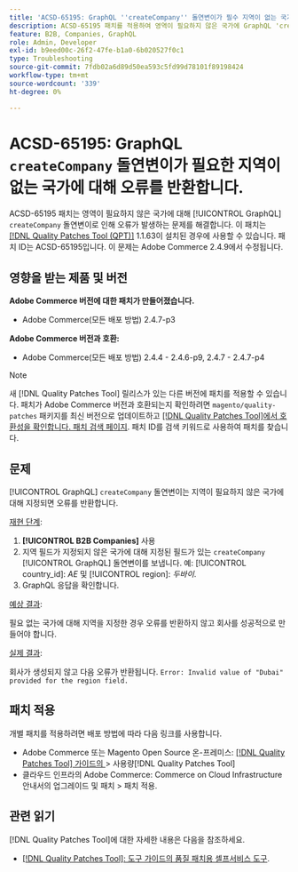 ```yaml
---
title: 'ACSD-65195: GraphQL ''createCompany'' 돌연변이가 필수 지역이 없는 국가에 대한 오류를 반환합니다.'
description: ACSD-65195 패치를 적용하여 영역이 필요하지 않은 국가에 GraphQL 'createCompany' 돌연변이로 인해 오류가 발생하는 Adobe Commerce 문제를 해결합니다.
feature: B2B, Companies, GraphQL
role: Admin, Developer
exl-id: b9eed00c-26f2-47fe-b1a0-6b020527f0c1
type: Troubleshooting
source-git-commit: 7fdb02a6d89d50ea593c5fd99d78101f89198424
workflow-type: tm+mt
source-wordcount: '339'
ht-degree: 0%

---
```


# ACSD-65195: GraphQL `createCompany` 돌연변이가 필요한 지역이 없는 국가에 대해 오류를 반환합니다.

ACSD-65195 패치는 영역이 필요하지 않은 국가에 대해 [!UICONTROL GraphQL] `createCompany` 돌연변이로 인해 오류가 발생하는 문제를 해결합니다. 이 패치는 [[!DNL Quality Patches Tool (QPT)]](/help/tools/quality-patches-tool/quality-patches-tool-to-self-serve-quality-patches.md) 1.1.63이 설치된 경우에 사용할 수 있습니다. 패치 ID는 ACSD-65195입니다. 이 문제는 Adobe Commerce 2.4.9에서 수정됩니다.

## 영향을 받는 제품 및 버전

**Adobe Commerce 버전에 대한 패치가 만들어졌습니다.**

* Adobe Commerce(모든 배포 방법) 2.4.7-p3

**Adobe Commerce 버전과 호환:**

* Adobe Commerce(모든 배포 방법) 2.4.4 - 2.4.6-p9, 2.4.7 - 2.4.7-p4

>[!NOTE]
>
>새 [!DNL Quality Patches Tool] 릴리스가 있는 다른 버전에 패치를 적용할 수 있습니다. 패치가 Adobe Commerce 버전과 호환되는지 확인하려면 `magento/quality-patches` 패키지를 최신 버전으로 업데이트하고 [[!DNL Quality Patches Tool]에서 호환성을 확인합니다. 패치 검색 페이지](https://experienceleague.adobe.com/tools/commerce-quality-patches/index.html). 패치 ID를 검색 키워드로 사용하여 패치를 찾습니다.

## 문제

[!UICONTROL GraphQL] `createCompany` 돌연변이는 지역이 필요하지 않은 국가에 대해 지정되면 오류를 반환합니다.

<u>재현 단계</u>:

1. **[!UICONTROL B2B Companies]** 사용
1. 지역 필드가 지정되지 않은 국가에 대해 지정된 필드가 있는 `createCompany` [!UICONTROL GraphQL] 돌연변이를 보냅니다. 예: [!UICONTROL country_id]: *AE* 및 [!UICONTROL region]: *두바이*.
1. GraphQL 응답을 확인합니다.

<u>예상 결과</u>:

필요 없는 국가에 대해 지역을 지정한 경우 오류를 반환하지 않고 회사를 성공적으로 만들어야 합니다.

<u>실제 결과</u>:

회사가 생성되지 않고 다음 오류가 반환됩니다.
`Error: Invalid value of "Dubai" provided for the region field.`

## 패치 적용

개별 패치를 적용하려면 배포 방법에 따라 다음 링크를 사용합니다.

* Adobe Commerce 또는 Magento Open Source 온-프레미스: [[!DNL Quality Patches Tool]  가이드의 ](/help/tools/quality-patches-tool/usage.md)> 사용량[!DNL Quality Patches Tool]
* 클라우드 인프라의 Adobe Commerce: Commerce on Cloud Infrastructure 안내서의 업그레이드 및 패치 > 패치 적용.

## 관련 읽기

[!DNL Quality Patches Tool]에 대한 자세한 내용은 다음을 참조하세요.

* [[!DNL Quality Patches Tool]: 도구 가이드의 품질 패치용 셀프서비스 도구](/help/tools/quality-patches-tool/quality-patches-tool-to-self-serve-quality-patches.md).
